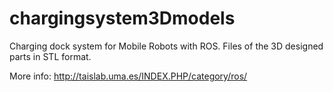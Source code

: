 # chargingsystem3Dmodels
Charging dock system for Mobile Robots with ROS. Files of the 3D designed parts in STL format.

More info: http://taislab.uma.es/INDEX.PHP/category/ros/
